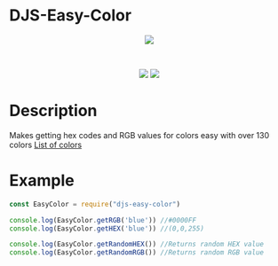 # DJS-Easy-Color
<div align="center">
  <p>
<a href="https://nodei.co/npm/djs-easy-color/"><img src="https://nodei.co/npm/djs-easy-color.png">
</p>
    <br />
    <p>
<a href="https://github.com/Havoc925/DJS-Easy-Color"><img src="https://github.com/Havoc925/DJS-Easy-Color/actions/workflows/Test_get_color.yml/badge.svg" /></a>
<a href="https://github.com/Havoc925/DJS-Easy-Color"><img src="https://badge.fury.io/js/djs-easy-color.svg" /></a>
  </p>
</div>

# Description
Makes getting hex codes and RGB values for colors easy with over 130 colors
[List of colors](https://github.com/Havoc925/DJS-Easy-Color/blob/master/test/colors.txt) 
# Example
```javascript
const EasyColor = require("djs-easy-color")

console.log(EasyColor.getRGB('blue')) //#0000FF
console.log(EasyColor.getHEX('blue')) //(0,0,255)

console.log(EasyColor.getRandomHEX()) //Returns random HEX value
console.log(EasyColor.getRandomRGB()) //Returns random RGB value
```
